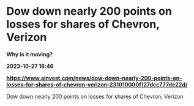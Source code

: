 # Dow down nearly 200 points on losses for shares of Chevron, Verizon
**Why is it moving?**

**2023-10-27 16:46**

**https://www.ainvest.com/news/dow-down-nearly-200-points-on-losses-for-shares-of-chevron-verizon-231010000f127dcc777de22d/**

Dow down nearly 200 points on losses for shares of Chevron, Verizon